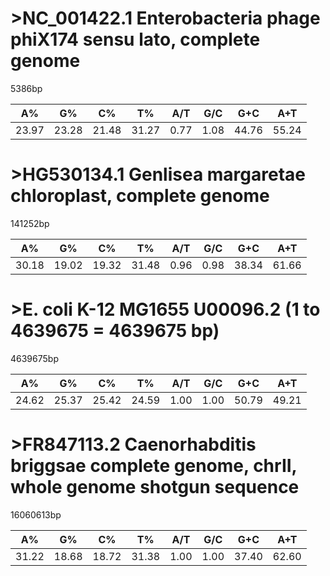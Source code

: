 # >NC_001422.1 Enterobacteria phage phiX174 sensu lato, complete genome

5386bp

| A% | G% | C% | T% | A/T | G/C | G+C | A+T |
|  ---  |  ---  |  ---  |  ---  |  ---  |  ---  |  ---  |  ---  |
| 23.97 | 23.28 | 21.48 | 31.27 | 0.77 | 1.08 | 44.76 | 55.24 |


# >HG530134.1 Genlisea margaretae chloroplast, complete genome

141252bp

| A% | G% | C% | T% | A/T | G/C | G+C | A+T |
|  ---  |  ---  |  ---  |  ---  |  ---  |  ---  |  ---  |  ---  |
| 30.18 | 19.02 | 19.32 | 31.48 | 0.96 | 0.98 | 38.34 | 61.66 |


# >E. coli K-12 MG1655 U00096.2 (1 to 4639675 = 4639675 bp)

4639675bp

| A% | G% | C% | T% | A/T | G/C | G+C | A+T |
|  ---  |  ---  |  ---  |  ---  |  ---  |  ---  |  ---  |  ---  |
| 24.62 | 25.37 | 25.42 | 24.59 | 1.00 | 1.00 | 50.79 | 49.21 |

# >FR847113.2 Caenorhabditis briggsae complete genome, chrII, whole genome shotgun sequence

16060613bp

| A% | G% | C% | T% | A/T | G/C | G+C | A+T |
|  ---  |  ---  |  ---  |  ---  |  ---  |  ---  |  ---  |  ---  |
| 31.22 | 18.68 | 18.72 | 31.38 | 1.00 | 1.00 | 37.40 | 62.60 |